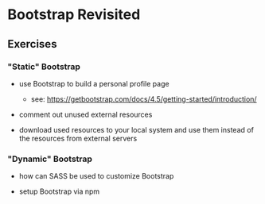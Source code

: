 # Bootstrap Revisited

## Exercises

### "Static" Bootstrap
- use Bootstrap to build a personal profile page
    
    - see: https://getbootstrap.com/docs/4.5/getting-started/introduction/

- comment out unused external resources

- download used resources to your local system and use them instead of the resources from external servers

### "Dynamic" Bootstrap

- how can SASS be used to customize Bootstrap

- setup Bootstrap via npm
